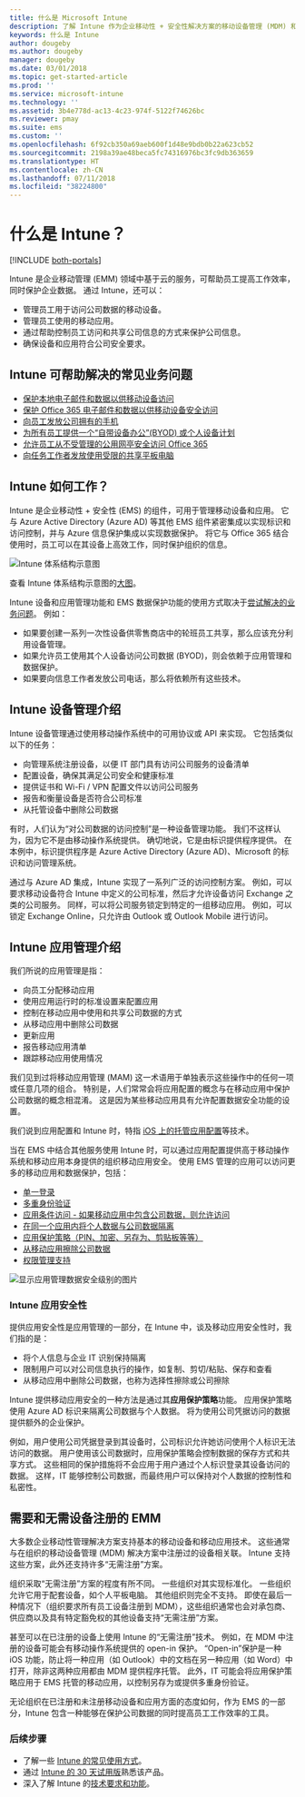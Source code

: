 ```yaml
---
title: 什么是 Microsoft Intune
description: 了解 Intune 作为企业移动性 + 安全性解决方案的移动设备管理 (MDM) 和移动应用管理 (MAM) 组件的工作原理，以及它帮助保护公司数据的方式。
keywords: 什么是 Intune
author: dougeby
ms.author: dougeby
manager: dougeby
ms.date: 03/01/2018
ms.topic: get-started-article
ms.prod: ''
ms.service: microsoft-intune
ms.technology: ''
ms.assetid: 3b4e778d-ac13-4c23-974f-5122f74626bc
ms.reviewer: pmay
ms.suite: ems
ms.custom: ''
ms.openlocfilehash: 6f92cb350a69aeb600f1d48e9bdb0b22a623cb52
ms.sourcegitcommit: 2198a39ae48beca5fc74316976bc3fc9db363659
ms.translationtype: HT
ms.contentlocale: zh-CN
ms.lasthandoff: 07/11/2018
ms.locfileid: "38224800"
---
```

# <a name="what-is-intune"></a>什么是 Intune？

[!INCLUDE [both-portals](./includes/note-for-both-portals.md)]

Intune 是企业移动管理 (EMM) 领域中基于云的服务，可帮助员工提高工作效率，同时保护企业数据。 通过 Intune，还可以：
* 管理员工用于访问公司数据的移动设备。
* 管理员工使用的移动应用。
* 通过帮助控制员工访问和共享公司信息的方式来保护公司信息。
* 确保设备和应用符合公司安全要求。

## <a name="common-business-problems-that-intune-helps-solve"></a>Intune 可帮助解决的常见业务问题

* [保护本地电子邮件和数据以供移动设备访问](common-scenarios.md#protecting-your-on-premises-email-and-data-so-it-can-be-safely-accessed-by-mobile-devices)
* [保护 Office 365 电子邮件和数据以供移动设备安全访问](common-scenarios.md#protecting-your-office-365-email-and-data-so-it-can-be-safely-accessed-by-mobile-devices)
* [向员工发放公司拥有的手机](common-scenarios.md#issue-corporate-owned-phones-to-your-employees)
* [为所有员工提供一个“自带设备办公”(BYOD) 或个人设备计划](common-scenarios.md#offer-a-bring-your-own-device-program-to-all-employees)
* [允许员工从不受管理的公用网亭安全访问 Office 365](common-scenarios.md#enable-your-employees-to-securely-access-office-365-from-an-unmanaged-public-kiosk)
* [向任务工作者发放使用受限的共享平板电脑](common-scenarios.md#issue-limited-use-shared-tablets-to-your-employees)


## <a name="how-does-intune-work"></a>Intune 如何工作？
Intune 是企业移动性 + 安全性 (EMS) 的组件，可用于管理移动设备和应用。 它与 Azure Active Directory (Azure AD) 等其他 EMS 组件紧密集成以实现标识和访问控制，并与 Azure 信息保护集成以实现数据保护。 将它与 Office 365 结合使用时，员工可以在其设备上高效工作，同时保护组织的信息。

![Intune 体系结构示意图](./media/intunearch_sm.png)

查看 Intune 体系结构示意图的[大图](./media/intunearchitecture.svg)。

Intune 设备和应用管理功能和 EMS 数据保护功能的使用方式取决于[尝试解决的业务问题](#common-business-problems-that-intune-helps-solve)。 例如：
* 如果要创建一系列一次性设备供零售商店中的轮班员工共享，那么应该充分利用设备管理。
* 如果允许员工使用其个人设备访问公司数据 (BYOD)，则会依赖于应用管理和数据保护。  
* 如果要向信息工作者发放公司电话，那么将依赖所有这些技术。

## <a name="intune-device-management-explained"></a>Intune 设备管理介绍
Intune 设备管理通过使用移动操作系统中的可用协议或 API 来实现。 它包括类似以下的任务：
* 向管理系统注册设备，以便 IT 部门具有访问公司服务的设备清单
* 配置设备，确保其满足公司安全和健康标准
* 提供证书和 Wi-Fi / VPN 配置文件以访问公司服务
* 报告和衡量设备是否符合公司标准
* 从托管设备中删除公司数据  

有时，人们认为“对公司数据的访问控制”是一种设备管理功能。 我们不这样认为，因为它不是由移动操作系统提供。 确切地说，它是由标识提供程序提供。 在本例中，标识提供程序是 Azure Active Directory (Azure AD)、Microsoft 的标识和访问管理系统。  

通过与 Azure AD 集成，Intune 实现了一系列广泛的访问控制方案。 例如，可以要求移动设备符合 Intune 中定义的公司标准，然后才允许设备访问 Exchange 之类的公司服务。 同样，可以将公司服务锁定到特定的一组移动应用。 例如，可以锁定 Exchange Online，只允许由 Outlook 或 Outlook Mobile 进行访问。

## <a name="intune-app-management-explained"></a>Intune 应用管理介绍
我们所说的应用管理是指：
* 向员工分配移动应用
* 使用应用运行时的标准设置来配置应用
* 控制在移动应用中使用和共享公司数据的方式
* 从移动应用中删除公司数据   
* 更新应用
* 报告移动应用清单
* 跟踪移动应用使用情况

我们见到过将移动应用管理 (MAM) 这一术语用于单独表示这些操作中的任何一项或任意几项的组合。 特别是，人们常常会将应用配置的概念与在移动应用中保护公司数据的概念相混淆。 这是因为某些移动应用具有允许配置数据安全功能的设置。

我们说到应用配置和 Intune 时，特指 [iOS 上的托管应用配置](https://developer.apple.com/library/content/samplecode/sc2279/Introduction/Intro.html)等技术。

当在 EMS 中结合其他服务使用 Intune 时，可以通过应用配置提供高于移动操作系统和移动应用本身提供的组织移动应用安全。 使用 EMS 管理的应用可以访问更多的移动应用和数据保护，包括：

* [单一登录](https://docs.microsoft.com/azure/active-directory/active-directory-appssoaccess-whatis)  
*   [多重身份验证](https://docs.microsoft.com/azure/active-directory/authentication/multi-factor-authentication)
* [应用条件访问 - 如果移动应用中包含公司数据，则允许访问](app-based-conditional-access-intune.md)
* [在同一个应用内将个人数据与公司数据隔离](app-protection-policy.md)
* [应用保护策略（PIN、加密、另存为、剪贴板等等）](app-protection-policies.md)
* [从移动应用擦除公司数据](apps-selective-wipe.md)
* [权限管理支持](https://docs.microsoft.com/information-protection/understand-explore/what-is-azure-rms)

![显示应用管理数据安全级别的图片](./media/managing-mobile-apps.png)

### <a name="intune-app-security"></a>Intune 应用安全性
提供应用安全性是应用管理的一部分，在 Intune 中，谈及移动应用安全性时，我们指的是：
* 将个人信息与企业 IT 识别保持隔离
* 限制用户可以对公司信息执行的操作，如复制、剪切/粘贴、保存和查看
* 从移动应用中删除公司数据，也称为选择性擦除或公司擦除

Intune 提供移动应用安全的一种方法是通过其**应用保护策略**功能。 应用保护策略使用 Azure AD 标识来隔离公司数据与个人数据。 将为使用公司凭据访问的数据提供额外的企业保护。

例如，用户使用公司凭据登录到其设备时，公司标识允许她访问使用个人标识无法访问的数据。 用户使用该公司数据时，应用保护策略会控制数据的保存方式和共享方式。 这些相同的保护措施将不会应用于用户通过个人标识登录其设备访问的数据。 这样，IT 能够控制公司数据，而最终用户可以保持对个人数据的控制性和私密性。

## <a name="emm-with-and-without-device-enrollment"></a>需要和无需设备注册的 EMM
大多数企业移动性管理解决方案支持基本的移动设备和移动应用技术。 这些通常与在组织的移动设备管理 (MDM) 解决方案中注册过的设备相关联。 Intune 支持这些方案，此外还支持许多“无需注册”方案。  

组织采取“无需注册”方案的程度有所不同。 一些组织对其实现标准化。 一些组织允许它用于配套设备，如个人平板电脑。 其他组织则完全不支持。 即使在最后一种情况下（组织要求所有员工设备注册到 MDM），这些组织通常也会对承包商、供应商以及具有特定豁免权的其他设备支持“无需注册”方案。

甚至可以在已注册的设备上使用 Intune 的“无需注册”技术。 例如，在 MDM 中注册的设备可能会有移动操作系统提供的 open-in 保护。 “Open-in”保护是一种 iOS 功能，防止将一种应用（如 Outlook）中的文档在另一种应用（如 Word）中打开，除非这两种应用都由 MDM 提供程序托管。 此外，IT 可能会将应用保护策略应用于 EMS 托管的移动应用，以控制另存为或提供多重身份验证。

无论组织在已注册和未注册移动设备和应用方面的态度如何，作为 EMS 的一部分，Intune 包含一种能够在保护公司数据的同时提高员工工作效率的工具。



### <a name="next-steps"></a>后续步骤
* 了解一些 [Intune 的常见使用方式](common-scenarios.md)。
* 通过 [Intune 的 30 天试用版](free-trial-sign-up.md)熟悉该产品。
* 深入了解 Intune 的[技术要求和功能](supported-devices-browsers.md)。
